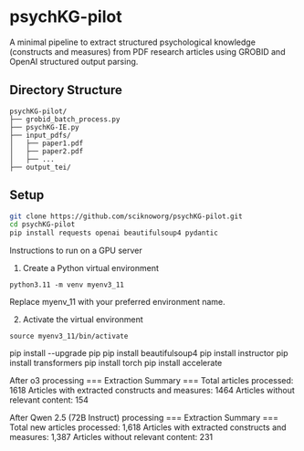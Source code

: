 # psychKG-pilot

A minimal pipeline to extract structured psychological knowledge (constructs and measures) from PDF research articles using GROBID and OpenAI structured output parsing.

## Directory Structure

```
psychKG-pilot/
├── grobid_batch_process.py
├── psychKG-IE.py
├── input_pdfs/
│   ├── paper1.pdf
│   ├── paper2.pdf
│   ├── ...
├── output_tei/
```


## Setup

```bash
git clone https://github.com/sciknoworg/psychKG-pilot.git
cd psychKG-pilot
pip install requests openai beautifulsoup4 pydantic
```



Instructions to run on a GPU server

1. Create a Python virtual environment

```
python3.11 -m venv myenv3_11
```

Replace myenv_11 with your preferred environment name.

2. Activate the virtual environment

```
source myenv3_11/bin/activate
```

pip install --upgrade pip
pip install beautifulsoup4
pip install instructor
pip install transformers
pip install torch
pip install accelerate


After o3 processing
=== Extraction Summary ===
Total articles processed: 1618
Articles with extracted constructs and measures: 1464
Articles without relevant content: 154

After Qwen 2.5 (72B Instruct) processing
=== Extraction Summary ===
Total new articles processed: 1,618
Articles with extracted constructs and measures: 1,387
Articles without relevant content: 231 